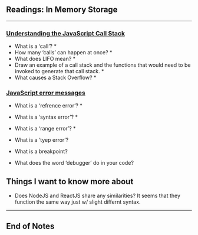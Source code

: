 ## Readings: In Memory Storage
***
### [Understanding the JavaScript Call Stack](https://www.freecodecamp.org/news/understanding-the-javascript-call-stack-861e41ae61d4/)
- What is a ‘call’?
  * 
- How many ‘calls’ can happen at once?
  * 
- What does LIFO mean?
  * 
- Draw an example of a call stack and the functions that would need to be invoked to generate that call stack.
  * 
- What causes a Stack Overflow?
  * 


### [JavaScript error messages](https://codeburst.io/javascript-error-messages-debugging-d23f84f0ae7c)



- What is a ‘refrence error’?
  * 
- What is a ‘syntax error’?
  * 
- What is a ‘range error’?
  * 
- What is a ‘tyep error’?

- What is a breakpoint?
- What does the word ‘debugger’ do in your code?


## Things I want to know more about
- Does NodeJS and ReactJS share any similarities? It seems that they function the same way just w/ slight differnt syntax.
***
 ## End of Notes
